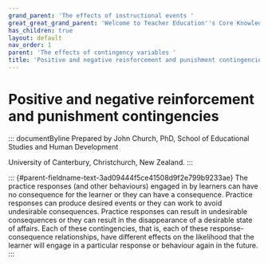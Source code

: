 ```yaml
---
grand_parent: 'The effects of instructional events '
great_great_grand_parent: 'Welcome to Teacher Education''s Core Knowledge and Skills.'
has_children: true
layout: default
nav_order: 1
parent: 'The effects of contingency variables '
title: 'Positive and negative reinforcement and punishment contingencies '
---
```

# Positive and negative reinforcement and punishment contingencies 


::: documentByline
Prepared by John Church, PhD, School of Educational Studies and Human
Development

University of Canterbury, Christchurch, New Zealand.
:::

::: {#parent-fieldname-text-3ad09444f5ce41508d9f2e799b9233ae}
The practice responses (and other behaviours) engaged in by learners can
have no consequence for the learner or they can have a consequence.
Practice responses can produce desired events or they can work to avoid
undesirable consequences. Practice responses can result in undesirable
consequences or they can result in the disappearance of a desirable
state of affairs. Each of these contingencies, that is, each of these
response-consequence relationships, have different effects on the
likelihood that the learner will engage in a particular response or
behaviour again in the future.
:::
